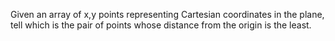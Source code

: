 Given an array of x,y points representing Cartesian coordinates in the plane, tell which is the pair of points whose distance from the origin is the least.
